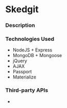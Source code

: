 # Skedgit

### Description

### Technologies Used

- NodeJS + Express
- MongoDB + Mongoose
- jQuery
- AJAX
- Passport
- Materialize

### Third-party APIs

- ​